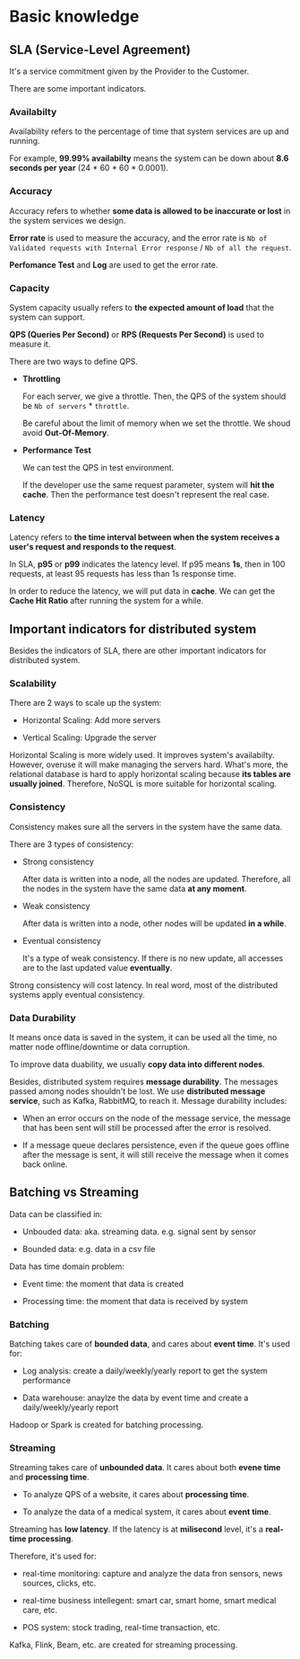 # Basic knowledge

## SLA (Service-Level Agreement)

It's a service commitment given by the Provider to the Customer.

There are some important indicators.

### Availabilty

Availability refers to the percentage of time that system services are up and running.

For example, **99.99% availabilty** means the system can be down about **8.6 seconds per year** (24 \* 60 \* 60 \* 0.0001).

### Accuracy

Accuracy refers to whether **some data is allowed to be inaccurate or lost** in the system services we design.

**Error rate** is used to measure the accuracy, and the error rate is `Nb of Validated requests with Internal Error response` / `Nb of all the request`.

**Perfomance Test** and **Log** are used to get the error rate.

### Capacity

System capacity usually refers to **the expected amount of load** that the system can support.

**QPS (Queries Per Second)** or **RPS (Requests Per Second)** is used to measure it.

There are two ways to define QPS.

- **Throttling**

  For each server, we give a throttle. Then, the QPS of the system should be `Nb of servers` \* `throttle`.

  Be careful about the limit of memory when we set the throttle. We shoud avoid **Out-Of-Memory**.

- **Performance Test**

  We can test the QPS in test environment.

  If the developer use the same request parameter, system will **hit the cache**. Then the performance test doesn't represent the real case.

### Latency

Latency refers to **the time interval between when the system receives a user's request and responds to the request**.

In SLA, **p95** or **p99** indicates the latency level. If p95 means **1s**, then in 100 requests, at least 95 requests has less than 1s response time.

In order to reduce the latency, we will put data in **cache**. We can get the **Cache Hit Ratio** after running the system for a while.

## Important indicators for distributed system

Besides the indicators of SLA, there are other important indicators for distributed system.

### Scalability

There are 2 ways to scale up the system:

- Horizontal Scaling: Add more servers

- Vertical Scaling: Upgrade the server

Horizontal Scaling is more widely used. It improves system's availabilty. However, overuse it will make managing the servers hard. What's more, the relational database is hard to apply horizontal scaling because **its tables are usually joined**. Therefore, NoSQL is more suitable for horizontal scaling.

### Consistency

Consistency makes sure all the servers in the system have the same data.

There are 3 types of consistency:

- Strong consistency

  After data is written into a node, all the nodes are updated. Therefore, all the nodes in the system have the same data **at any moment**.

- Weak consistency

  After data is written into a node, other nodes will be updated **in a while**.

- Eventual consistency

  It's a type of weak consistency. If there is no new update, all accesses are to the last updated value **eventually**.

Strong consistency will cost latency. In real word, most of the distributed systems apply eventual consistency.

### Data Durability

It means once data is saved in the system, it can be used all the time, no matter node offline/downtime or data corruption.

To improve data duability, we usually **copy data into different nodes**.

Besides, distributed system requires **message durability**. The messages passed among nodes shouldn't be lost. We use **distributed message service**, such as Kafka, RabbitMQ, to reach it. Message durability includes:

- When an error occurs on the node of the message service, the message that has been sent will still be processed after the error is resolved.

- If a message queue declares persistence, even if the queue goes offline after the message is sent, it will still receive the message when it comes back online.

## Batching vs Streaming

Data can be classified in:

- Unbouded data: aka. streaming data. e.g. signal sent by sensor

- Bounded data: e.g. data in a csv file

Data has time domain problem:

- Event time: the moment that data is created

- Processing time: the moment that data is received by system

### Batching

Batching takes care of **bounded data**, and cares about **event time**. It's used for:

- Log analysis: create a daily/weekly/yearly report to get the system performance

- Data warehouse: anaylze the data by event time and create a daily/weekly/yearly report

Hadoop or Spark is created for batching processing.

### Streaming

Streaming takes care of **unbounded data**. It cares about both **evene time** and **processing time**.

- To analyze QPS of a website, it cares about **processing time**.

- To analyze the data of a medical system, it cares about **event time**.

Streaming has **low latency**. If the latency is at **milisecond** level, it's a **real-time processing**.

Therefore, it's used for:

- real-time monitoring: capture and analyze the data fron sensors, news sources, clicks, etc.

- real-time business intellegent: smart car, smart home, smart medical care, etc.

- POS system: stock trading, real-time transaction, etc.

Kafka, Flink, Beam, etc. are created for streaming processing.
